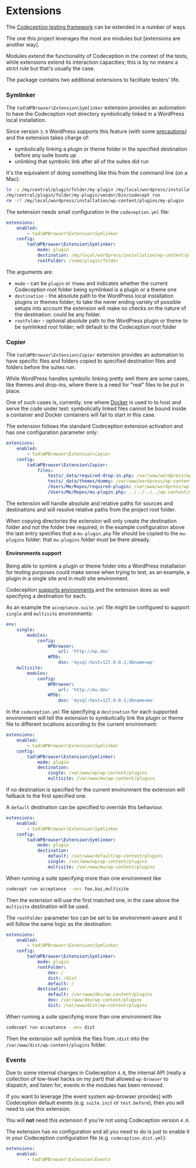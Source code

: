 # Extensions

The [Codeception testing framework](http://codeception.com/ "Codeception - BDD-style PHP testing.") can be extended in a number of ways.  

The one this project leverages the most are modules but [extensions are another way].  

Modules extend the functionality of Codeception in the context of the tests, while extensions extend its interaction capacities; this is by no means a strict rule but that's usually the case.  

The package contains two additional extensions to facilitate testers' life.

### Symlinker

The `tad\WPBrowser\Extension\Symlinker` extension provides an automation to have the Codeception root directory symbolically linked in a WordPress local installation.  

Since version `3.9` WordPress supports this feature (with some [precautions](https://make.wordpress.org/core/2014/04/14/symlinked-plugins-in-wordpress-3-9/https://make.wordpress.org/core/2014/04/14/symlinked-plugins-in-wordpress-3-9/)) and the extension takes charge of:

* symbolically linking a plugin or theme folder in the specified destination before any suite boots up
* unlinking that symbolic link after all of the suites did run

It's the equivalent of doing something like this from the command line (on a Mac):

```bash
ln -s /my/central/plugin/folder/my-plugin /my/local/wordpress/installation/wp-content/plugins/my-plugin
/my/central/plugin/folder/my-plugin/vendor/bin/codecept run
rm -rf /my/local/wordpress/installation/wp-content/plugins/my-plugin

```

The extension needs small configuration in the `codeception.yml` file:

```yaml
extensions:
    enabled:
        - tad\WPBrowser\Extension\Symlinker
    config:
        tad\WPBrowser\Extension\Symlinker:
            mode: plugin
            destination: /my/local/wordpress/installation/wp-content/plugins
            rootFolder: /some/plugin/folder
```

The arguments are:

* `mode` - can be `plugin` or `theme` and indicates whether the current Codeception root folder being symlinked is a plugin or a theme one
* `destination` - the absolute path to the WordPress local installation plugins or themes folder; to take the never ending variety of possible setups into account the extension will make no checks on the nature of the destination: could be any folder.
* `rootFolder` - optional absolute path to the WordPress plugin or theme to be symlinked root folder; will default to the Codeception root folder

### Copier

The `tad\WPBrowser\Extension\Copier` extension provides an automation to have specific files and folders copied to specified destination files and folders before the suites run.

While WordPress handles symbolic linking pretty well there are some cases, like themes and drop-ins, where there is a need for "real" files to be put in place.

One of such cases is, currently, one where [Docker](https://www.docker.com/get-started) is used to to host and serve the code under test: symbolically linked files cannot be bound inside a container and Docker containers will fail to start in this case.

The extension follows the standard Codeception extension activation and has one configuration parameter only:


```yaml
extensions:
    enabled:
        - tad\WPBrowser\Extension\Copier
    config:
        tad\WPBrowser\Extension\Copier:
            files:
                tests/_data/required-drop-in.php: /var/www/wordpress/wp-content/drop-in.php
                tests/_data/themes/dummy: /var/www/wordpress/wp-content/themes/dummy
                /Users/Me/Repos/required-plugin: /var/www/wordpress/wp-content/plugins/required-plugin.php
                /Users/Me/Repos/mu-plugin.php: ../../../../wp-content/mu-plugins/mu-plugin.php
```

The extension will handle absolute and relative paths for sources and destinations and will resolve relative paths from the project root folder.

When copying directories the extension will only create the destination folder and not the folder tree required; in the example configuration above the last entry specifies that a `mu-plugin.php` file should be copied to the `mu-plugins` folder: that `mu-plugins` folder must be there already.

#### Environments support

Being able to symlink a plugin or theme folder into a WordPress installation for testing purposes could make sense when trying to test, as an example, a plugin in a single site and in multi site environment.  

Codeception [supports environments](http://codeception.com/docs/07-AdvancedUsage#Environmentshttp://codeception.com/docs/07-AdvancedUsage#Environments) and the extension does as well specifying a destination for each.

As an example the `acceptance.suite.yml` file might be configured to support `single` and `multisite` environments:

```yaml
env:
    single:
        modules:
            config:
                WPBrowser:
                    url: 'http://wp.dev'
                WPDb:
                    dsn: 'mysql:host=127.0.0.1;dbname=wp'
    multisite:
        modules:
            config:
                WPBrowser:
                    url: 'http://mu.dev'
                WPDb:
                    dsn: 'mysql:host=127.0.0.1;dbname=mu'
```

In the `codeception.yml` file specifying a `destination` for each supported environment will tell the extension to symbolically link the plugin or theme file to different locations according to the current environment:

```yaml
extensions:
    enabled:
        - tad\WPBrowser\Extension\Symlinker
    config:
        tad\WPBrowser\Extension\Symlinker:
            mode: plugin
            destination:
                single: /var/www/wp/wp-content/plugins
                multisite: /var/www/mu/wp-content/plugins
```

If no destination is specified for the current environment the extension will fallback to the first specified one.  

A `default` destination can be specified to override this behaviour.

```yaml
extensions:
    enabled:
        - tad\WPBrowser\Extension\Symlinker
    config:
        tad\WPBrowser\Extension\Symlinker:
            mode: plugin
            destination:
                default: /var/www/default/wp-content/plugins
                single: /var/www/wp/wp-content/plugins
                multisite: /var/www/mu/wp-content/plugins
```

When running a suite specifying more than one environment like


```bash
codecept run acceptance --env foo,baz,multisite
```

Then the extension will use the first matched one, in the case above the `multisite` destination will be used.  

The `rootFolder` parameter too can be set to be environment-aware and it will follow the same logic as the destination:


```yaml
extensions:
    enabled:
        - tad\WPBrowser\Extension\Symlinker
    config:
        tad\WPBrowser\Extension\Symlinker:
            mode: plugin
            rootFolder:
                dev: /
                dist: /dist
                default: /
            destination:
                default: /var/www/dev/wp-content/plugins
                dev: /var/www/dev/wp-content/plugins
                dist: /var/www/dist/wp-content/plugins
```

When running a suite specifying more than one environment like

```bash
codecept run acceptance --env dist
```

Then the extension will symlink the files from `/dist` into the `/var/www/dist/wp-content/plugins` folder.

### Events

Due to some internal changes in Codeception `4.0`, the internal API (really a collection of low-level hacks on my part) that allowed `wp-browser` to dispatch, and listen for, events in the modules has been removed.

If you want to leverage [the event system wp-browser provides] with Codeception default events (e.g. `suite.init` or `test.before`), then you will need to use this extension.

You will **not** need this extension if you're not using Codeception version `4.0`.

The extension has no configuration and all you need to do is just to enable it in your Codeception configuration file (e.g. `codeception.dist.yml`):

```yaml
extensions:
    enabled:
        - tad\WPBrowser\Extension\Events
```
[4]: events-api.md
